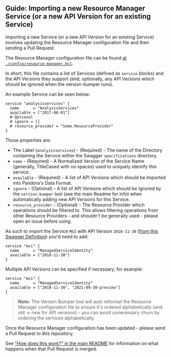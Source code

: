 ## Guide: Importing a new Resource Manager Service (or a new API Version for an existing Service)

Importing a new Service (or a new API Version for an existing Service) involves updating the Resource Manager configuration file and then sending a Pull Request.

The Resource Manager configuration file can be found [at `./config/resource-manager.hcl`](https://github.com/hashicorp/pandora/blob/main/config/resource-manager.hcl).

In short, this file contains a list of Services (defined as `service` blocks) and the API Versions they support (and, optionally, any API Versions which should be ignored when the version-bumper runs).

An example Service can be seen below:

```hcl
service "analysisservices" {
  name      = "AnalysisServices"
  available = ["2017-08-01"]
  # Optional
  # ignore = []
  # resource_provider = "Some.ResourceProvider"
}
```

Those properties are:

* The Label (`analysisservices`) - (Required) - The name of the Directory containing the Service within the Swagger `specifications` directory.
* `name` - (Required) - A Normalized Version of the Service Name (generally, TitleCased with no spaces) used to uniquely identify this service.
* `available` - (Required) - A list of API Versions which should be Imported into Pandora's Data Format.
* `ignore` - (Optional) - A list of API Versions which should be Ignored by the `version-bumper` tool (see the main Readme for info) when automatically adding new API Versions for this Service.
* `resource_provider` - (Optional) - The Resource Provider which operations should be filtered to. This allows filtering operations from other Resource Providers - and shouldn't be generally used - please open an issue before using.

As such to import the Service `MSI` with API Version `2018-11-30` ([from this Swagger Definition](https://github.com/Azure/azure-rest-api-specs/tree/main/specification/msi/resource-manager/Microsoft.ManagedIdentity/stable/2018-11-30)) you'd need to add:

```hcl
service "msi" {
  name      = "ManagedServiceIdentity"
  available = ["2018-11-30"]
}
```

Multiple API Versions can be specified if necessary, for example:

```hcl
service "msi" {
  name      = "ManagedServiceIdentity"
  available = ["2018-11-30", "2021-09-30-preview"]
}
```

> **Note:** The Version Bumper tool will auto reformat the Resource Manager configuration file to ensure it's ordered alphabetically (and old -> new for API versions) - you can avoid unnecessary churn by ordering the services alphabetically.

Once the Resource Manager configuration has been updated - please send a Pull Request to this repository.

See ["How does this work?" in the main README](../README.md) for information on what happens when that Pull Request is merged.
